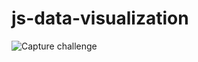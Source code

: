 # js-data-visualization
![Capture challenge](https://github.com/user-attachments/assets/98c1df91-d7fd-450d-a137-f7da9096f47f)

